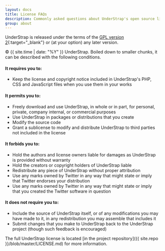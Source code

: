 ```yaml
---
layout: docs
title: License FAQs
description: Commonly asked questions about UnderStrap's open source license.
group: about
---
```


UnderStrap is released under the terms of the [GPL version 2](http://www.gnu.org/licenses/old-licenses/gpl-2.0.en.html){:target="_blank"} or (at your option) any later version.

&copy; {{ site.time | date: "%Y" }} UnderStrap. Boiled down to smaller chunks, it can be described with the following conditions.

#### It requires you to:

* Keep the license and copyright notice included in UnderStrap's PHP, CSS and JavaScript files when you use them in your works

#### It permits you to:

- Freely download and use UnderStrap, in whole or in part, for personal, private, company internal, or commercial purposes
- Use UnderStrap in packages or distributions that you create
- Modify the source code
- Grant a sublicense to modify and distribute UnderStrap to third parties not included in the license

#### It forbids you to:

- Hold the authors and license owners liable for damages as UnderStrap is provided without warranty
- Hold the creators or copyright holders of UnderStrap liable
- Redistribute any piece of UnderStrap without proper attribution
- Use any marks owned by Twitter in any way that might state or imply that Twitter endorses your distribution
- Use any marks owned by Twitter in any way that might state or imply that you created the Twitter software in question

#### It does not require you to:

- Include the source of UnderStrap itself, or of any modifications you may have made to it, in any redistribution you may assemble that includes it
- Submit changes that you make to UnderStrap back to the UnderStrap project (though such feedback is encouraged)

The full UnderStrap license is located [in the project repository]({{ site.repo }}/blob/master/LICENSE.md) for more information.
